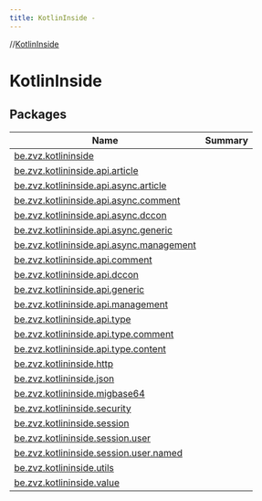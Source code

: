 ```yaml
---
title: KotlinInside -
---
```

//[KotlinInside](index.md)



# KotlinInside  


## Packages  
  
|  Name|  Summary| 
|---|---|
| <a name="be.zvz.kotlininside////PointingToDeclaration/"></a>[be.zvz.kotlininside](be.zvz.kotlininside/index.md) | 
| <a name="be.zvz.kotlininside.api.article////PointingToDeclaration/"></a>[be.zvz.kotlininside.api.article](be.zvz.kotlininside.api.article/index.md) | 
| <a name="be.zvz.kotlininside.api.async.article////PointingToDeclaration/"></a>[be.zvz.kotlininside.api.async.article](be.zvz.kotlininside.api.async.article/index.md) | 
| <a name="be.zvz.kotlininside.api.async.comment////PointingToDeclaration/"></a>[be.zvz.kotlininside.api.async.comment](be.zvz.kotlininside.api.async.comment/index.md) | 
| <a name="be.zvz.kotlininside.api.async.dccon////PointingToDeclaration/"></a>[be.zvz.kotlininside.api.async.dccon](be.zvz.kotlininside.api.async.dccon/index.md) | 
| <a name="be.zvz.kotlininside.api.async.generic////PointingToDeclaration/"></a>[be.zvz.kotlininside.api.async.generic](be.zvz.kotlininside.api.async.generic/index.md) | 
| <a name="be.zvz.kotlininside.api.async.management////PointingToDeclaration/"></a>[be.zvz.kotlininside.api.async.management](be.zvz.kotlininside.api.async.management/index.md) | 
| <a name="be.zvz.kotlininside.api.comment////PointingToDeclaration/"></a>[be.zvz.kotlininside.api.comment](be.zvz.kotlininside.api.comment/index.md) | 
| <a name="be.zvz.kotlininside.api.dccon////PointingToDeclaration/"></a>[be.zvz.kotlininside.api.dccon](be.zvz.kotlininside.api.dccon/index.md) | 
| <a name="be.zvz.kotlininside.api.generic////PointingToDeclaration/"></a>[be.zvz.kotlininside.api.generic](be.zvz.kotlininside.api.generic/index.md) | 
| <a name="be.zvz.kotlininside.api.management////PointingToDeclaration/"></a>[be.zvz.kotlininside.api.management](be.zvz.kotlininside.api.management/index.md) | 
| <a name="be.zvz.kotlininside.api.type////PointingToDeclaration/"></a>[be.zvz.kotlininside.api.type](be.zvz.kotlininside.api.type/index.md) | 
| <a name="be.zvz.kotlininside.api.type.comment////PointingToDeclaration/"></a>[be.zvz.kotlininside.api.type.comment](be.zvz.kotlininside.api.type.comment/index.md) | 
| <a name="be.zvz.kotlininside.api.type.content////PointingToDeclaration/"></a>[be.zvz.kotlininside.api.type.content](be.zvz.kotlininside.api.type.content/index.md) | 
| <a name="be.zvz.kotlininside.http////PointingToDeclaration/"></a>[be.zvz.kotlininside.http](be.zvz.kotlininside.http/index.md) | 
| <a name="be.zvz.kotlininside.json////PointingToDeclaration/"></a>[be.zvz.kotlininside.json](be.zvz.kotlininside.json/index.md) | 
| <a name="be.zvz.kotlininside.migbase64////PointingToDeclaration/"></a>[be.zvz.kotlininside.migbase64](be.zvz.kotlininside.migbase64/index.md) | 
| <a name="be.zvz.kotlininside.security////PointingToDeclaration/"></a>[be.zvz.kotlininside.security](be.zvz.kotlininside.security/index.md) | 
| <a name="be.zvz.kotlininside.session////PointingToDeclaration/"></a>[be.zvz.kotlininside.session](be.zvz.kotlininside.session/index.md) | 
| <a name="be.zvz.kotlininside.session.user////PointingToDeclaration/"></a>[be.zvz.kotlininside.session.user](be.zvz.kotlininside.session.user/index.md) | 
| <a name="be.zvz.kotlininside.session.user.named////PointingToDeclaration/"></a>[be.zvz.kotlininside.session.user.named](be.zvz.kotlininside.session.user.named/index.md) | 
| <a name="be.zvz.kotlininside.utils////PointingToDeclaration/"></a>[be.zvz.kotlininside.utils](be.zvz.kotlininside.utils/index.md) | 
| <a name="be.zvz.kotlininside.value////PointingToDeclaration/"></a>[be.zvz.kotlininside.value](be.zvz.kotlininside.value/index.md) | 

